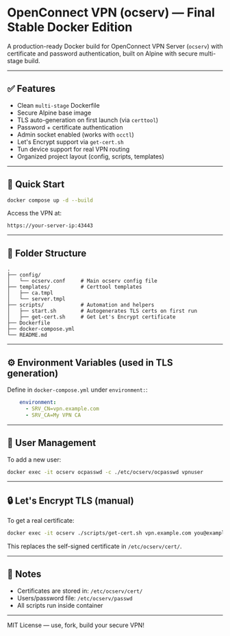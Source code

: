 # OpenConnect VPN (ocserv) — Final Stable Docker Edition

A production-ready Docker build for OpenConnect VPN Server (`ocserv`) with certificate and password authentication, built on Alpine with secure multi-stage build.

---

## ✅ Features

- Clean `multi-stage` Dockerfile
- Secure Alpine base image
- TLS auto-generation on first launch (via `certtool`)
- Password + certificate authentication
- Admin socket enabled (works with `occtl`)
- Let's Encrypt support via `get-cert.sh`
- Tun device support for real VPN routing
- Organized project layout (config, scripts, templates)

---

## 🚀 Quick Start

```bash
docker compose up -d --build
```

Access the VPN at:

```
https://your-server-ip:43443
```

---

## 📁 Folder Structure

```
.
├── config/            
│   └── ocserv.conf     # Main ocserv config file
├── templates/          # Certtool templates
│   ├── ca.tmpl
│   └── server.tmpl
├── scripts/            # Automation and helpers
│   ├── start.sh        # Autogenerates TLS certs on first run
│   ├── get-cert.sh     # Get Let's Encrypt certificate
├── Dockerfile
├── docker-compose.yml
└── README.md
```

---

## ⚙️ Environment Variables (used in TLS generation)

Define in `docker-compose.yml` under `environment:`:

```yaml
    environment:
      - SRV_CN=vpn.example.com
      - SRV_CA=My VPN CA
```

---

## 🔐 User Management

To add a new user:

```bash
docker exec -it ocserv ocpasswd -c ./etc/ocserv/ocpasswd vpnuser
```

---

## 🔒 Let's Encrypt TLS (manual)

To get a real certificate:

```bash
docker exec -it ocserv ./scripts/get-cert.sh vpn.example.com you@example.com
```

This replaces the self-signed certificate in `/etc/ocserv/cert/`.

---

## 🧠 Notes

- Certificates are stored in: `/etc/ocserv/cert/`
- Users/password file: `/etc/ocserv/passwd`
- All scripts run inside container

---

MIT License — use, fork, build your secure VPN!
